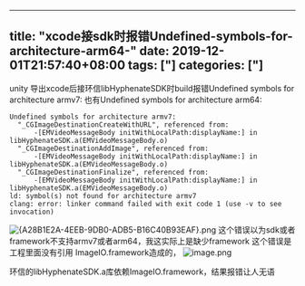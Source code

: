﻿
---
title: "xcode接sdk时报错Undefined-symbols-for-architecture-arm64-"
date: 2019-12-01T21:57:40+08:00
tags: ["]
categories: ["]
---

<!--more-->


unity 导出xcode后接环信libHyphenateSDK时build报错Undefined symbols for architecture armv7:
也有Undefined symbols for architecture arm64:
```
Undefined symbols for architecture armv7:
  "_CGImageDestinationCreateWithURL", referenced from:
      -[EMVideoMessageBody initWithLocalPath:displayName:] in libHyphenateSDK.a(EMVideoMessageBody.o)
  "_CGImageDestinationAddImage", referenced from:
      -[EMVideoMessageBody initWithLocalPath:displayName:] in libHyphenateSDK.a(EMVideoMessageBody.o)
  "_CGImageDestinationFinalize", referenced from:
      -[EMVideoMessageBody initWithLocalPath:displayName:] in libHyphenateSDK.a(EMVideoMessageBody.o)
ld: symbol(s) not found for architecture armv7
clang: error: linker command failed with exit code 1 (use -v to see invocation)
```

![{A28B1E2A-4EEB-9DB0-ADB5-B16C40B93EAF}.png](http://upload-images.jianshu.io/upload_images/1095643-9928c5eddc68fdaa.png?imageMogr2/auto-orient/strip%7CimageView2/2/w/1240)
这个错误以为sdk或者framework不支持armv7或者arm64，我这实际上是缺少framework
这个错误是工程里面没有引用 ImageIO.framework造成的，
![image.png](http://upload-images.jianshu.io/upload_images/1095643-3a219e25c9ec76ab.png?imageMogr2/auto-orient/strip%7CimageView2/2/w/1240)

环信的libHyphenateSDK.a库依赖ImageIO.framework，结果报错让人无语



